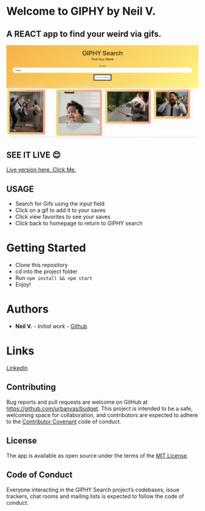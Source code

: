 # Welcome to GIPHY by Neil V. 
## A REACT app to find your weird via gifs.

![Homepage](./public/app.png)

## SEE IT LIVE :blush:

[Live version here, Click Me.](http://zonked-woman.surge.sh/)

## USAGE

* Search for Gifs using the input field
* Click on a gif to add it to your saves
* Click view favorites to see your saves
* Click back to homepage to return to GIPHY search

# Getting Started
* Clone this repository
* cd into the project folder
* Run
`npm install && npm start`
* Enjoy!

# Authors
* **Neil V.** - *Initial work* - [Github](https://github.com/urbanvas)

# Links

[LinkedIn](https://www.linkedin.com/in/neilvseejoor/)

## Contributing

Bug reports and pull requests are welcome on GitHub at https://github.com/urbanvas/budget. This project is intended to be a safe, welcoming space for collaboration, and contributors are expected to adhere to the [Contributor Covenant](http://contributor-covenant.org) code of conduct.

## License

The app is available as open source under the terms of the [MIT License](https://opensource.org/licenses/MIT).

## Code of Conduct

Everyone interacting in the GIPHY Search project’s codebases, issue trackers, chat rooms and mailing lists is expected to follow the code of conduct.
